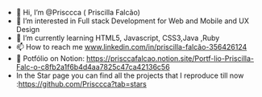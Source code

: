 - 👋 Hi, I’m @Prisccca ( Priscilla Falcão)
- 👀 I’m interested in Full stack Development for Web and Mobile and UX Design
- 🌱 I’m currently learning HTML5, Javascript, CSS3,Java ,Ruby
- 📫 How to reach me www.linkedin.com/in/priscilla-falcão-356426124
- 📓 Potfólio on Notion: https://prisccafalcao.notion.site/Portf-lio-Priscilla-Falc-o-c8fb2a1f6b4d4aa7825c47ca42136c56
-  In the Star page you can find all the projects that I reproduce till now :https://github.com/Prisccca?tab=stars


<!---
Prisccca/Prisccca is a ✨ special ✨ repository because its `README.md` (this file) appears on your GitHub profile.
You can click the Preview link to take a look at your changes.
--->
